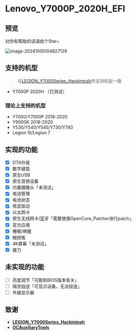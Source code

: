 # Lenovo_Y7000P_2020H_EFI

## 预览

对你有帮助的话请给个Star~

![image-20241005104827129](https://cdn.jsdelivr.net/gh/Cey1anze/Blog_Images@main/image-20241005104827129.png)

## 支持的机型

> 与[LEGION_Y7000Series_Hackintosh](https://github.com/xiaoMGitHub/LEGION_Y7000Series_Hackintosh)所支持机型一致

- Y7000P 2020H （已测试）

### 	理论上支持的机型

- Y7000/Y7000P 2018-2020
- Y9000K 2018-2020
- Y530/Y540/Y545/Y730/Y740
- Legion 5i/Legion 7

## 实现的功能

- [x] OTA升级
- [x] 数字键盘
- [x] 原生USB
- [x] 原生音频设备
- [x] 内置摄像头「未测试」
- [x] 电池管理
- [x] 电池状态
- [x] 核显驱动
- [x] 以太网卡
- [x] 原生无线网卡/蓝牙「需要使用OpenCore_Patcher进行patch」
- [x] 官方应用
- [x] 睡眠/唤醒
- [x] 触控板
- [x] 4K屏幕「未测试」
- [x] 接力

## 未实现的功能

- [ ] 亮度调节「可能和BIOS版本有关」
- [ ] 隔空投送「可显示设备，无法投送」
- [ ] 外接显示器

## 致谢

- **[LEGION_Y7000Series_Hackintosh](https://github.com/xiaoMGitHub/LEGION_Y7000Series_Hackintosh)**
- **[OCAuxiliaryTools](https://github.com/ic005k/OCAuxiliaryTools)**

